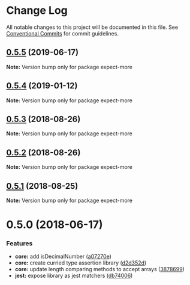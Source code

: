 # Change Log

All notable changes to this project will be documented in this file.
See [Conventional Commits](https://conventionalcommits.org) for commit guidelines.

## [0.5.5](https://github.com/JamieMason/expect-more/compare/expect-more@0.5.4...expect-more@0.5.5) (2019-06-17)

**Note:** Version bump only for package expect-more





## [0.5.4](https://github.com/JamieMason/expect-more/compare/expect-more@0.5.3...expect-more@0.5.4) (2019-01-12)

**Note:** Version bump only for package expect-more





<a name="0.5.3"></a>
## [0.5.3](https://github.com/JamieMason/expect-more/compare/expect-more@0.5.2...expect-more@0.5.3) (2018-08-26)

**Note:** Version bump only for package expect-more





<a name="0.5.2"></a>

## [0.5.2](https://github.com/JamieMason/expect-more/compare/expect-more@0.5.1...expect-more@0.5.2) (2018-08-26)

**Note:** Version bump only for package expect-more

<a name="0.5.1"></a>

## [0.5.1](https://github.com/JamieMason/expect-more/compare/expect-more@0.5.0...expect-more@0.5.1) (2018-08-25)

**Note:** Version bump only for package expect-more

<a name="0.5.0"></a>

# 0.5.0 (2018-06-17)

### Features

- **core:** add isDecimalNumber ([a07270e](https://github.com/JamieMason/expect-more/commit/a07270e))
- **core:** create curried type assertion library ([d2d352d](https://github.com/JamieMason/expect-more/commit/d2d352d))
- **core:** update length comparing methods to accept arrays
  ([3878699](https://github.com/JamieMason/expect-more/commit/3878699))
- **jest:** expose library as jest matchers ([db74006](https://github.com/JamieMason/expect-more/commit/db74006))

